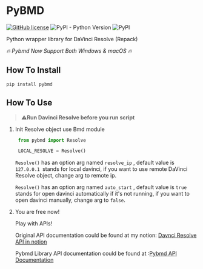 # PyBMD
[![GitHub license](https://img.shields.io/github/license/WheheoHu/pybmd)](https://github.com/WheheoHu/pybmd/blob/master/LICENSE)
![PyPI - Python Version](https://img.shields.io/pypi/pyversions/pybmd)
![PyPI](https://img.shields.io/pypi/v/pybmd)


Python wrapper library for DaVinci Resolve (Repack)

*🔥 Pybmd Now Support Both Windows & macOS 🔥*

## How To Install

```
pip install pybmd
```

## How To Use
>**⚠️Run Davinci Resolve before you run script**

1. Init Resolve object use Bmd module
   ```python
    from pybmd import Resolve

    LOCAL_RESOLVE = Resolve()
    ```
    `Resolve()` has an option arg named `resolve_ip` , default value is `127.0.0.1 `stands for local davinci, if you want to use remote DaVinci Resolve object, change arg to remote ip.
    
    `Resolve()` has an option arg named `auto_start` , default value is `true `stands for open davinci automatically if it's not running, if you want to open davinci manually, change arg to `false`.

2. You are free now! 

    Play with APIs!
    
    Original API documentation could be found at my notion:
    [Davnci Resolve API in notion](https://wheheohu.github.io/bmd_doc/)

    Pybmd Library API documentation could be found at :[Pybmd API Documentation](https://wheheohu.github.io/pybmd/)